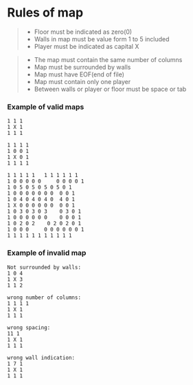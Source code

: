 # Rules of map
>- Floor must be indicated as zero(0)
>- Walls in map must be value form 1 to 5 included
>- Player must be indicated as capital X

>- The map must contain the same number of columns
>- Map must be surrounded by walls
>- Map must have EOF(end of file)
>- Map must contain only one player
>- Between walls or player or floor must be space or tab
### Example of valid maps
```
1 1 1
1 X 1
1 1 1

1 1 1 1
1 0 0 1
1 X 0 1
1 1 1 1

1 1 1 1 1	1 1 1 1 1 1
1 0 0 0 0 0 	0 0 0 0 1
1 0 5 0 5 0 5 0 5 0 1
1 0 0 0 0 0 0 0	 0 0 1
1 0 4 0 4 0 4 0	 4 0 1
1 X 0 0 0 0 0 0	 0 0 1
1 0 3 0 3 0 3	 0 3 0 1
1 0 0 0 0 0 0	 0 0 0 1
1 0 2 0 2	 0 2 0 2 0 1
1 0 0 0 	0 0 0 0 0 0 1
1 1 1 1 1 1 1 1 1 1 1
```
### Example of invalid map
```
Not surrounded by walls:
1 0 4
1 X 3
1 1 2

wrong number of columns:
1 1 1 1
1 X 1
1 1 1

wrong spacing:
11 1
1 X 1
1 1 1

wrong wall indication:
1 7 1
1 X 1
1 1 1

```